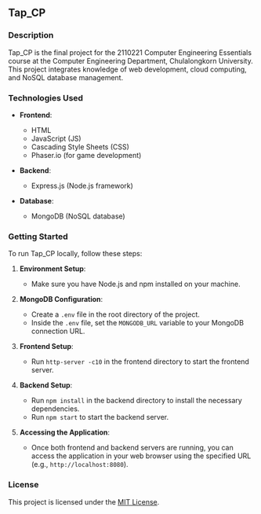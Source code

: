## Tap_CP

### Description
Tap_CP is the final project for the 2110221 Computer Engineering Essentials course at the Computer Engineering Department, Chulalongkorn University. This project integrates knowledge of web development, cloud computing, and NoSQL database management.

### Technologies Used
- **Frontend**:
  - HTML
  - JavaScript (JS)
  - Cascading Style Sheets (CSS)
  - Phaser.io (for game development)

- **Backend**:
  - Express.js (Node.js framework)

- **Database**:
  - MongoDB (NoSQL database)

### Getting Started
To run Tap_CP locally, follow these steps:

1. **Environment Setup**:
   - Make sure you have Node.js and npm installed on your machine.

2. **MongoDB Configuration**:
   - Create a `.env` file in the root directory of the project.
   - Inside the `.env` file, set the `MONGODB_URL` variable to your MongoDB connection URL.

3. **Frontend Setup**:
   - Run `http-server -c10` in the frontend directory to start the frontend server.

4. **Backend Setup**:
   - Run `npm install` in the backend directory to install the necessary dependencies.
   - Run `npm start` to start the backend server.

5. **Accessing the Application**:
   - Once both frontend and backend servers are running, you can access the application in your web browser using the specified URL (e.g., `http://localhost:8080`).


### License
This project is licensed under the [MIT License](LICENSE).
